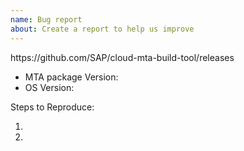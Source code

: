 ```yaml
---
name: Bug report
about: Create a report to help us improve
---
```


<!-- Please search existing issues to avoid creating duplicates. --> https://github.com/SAP/cloud-mta-build-tool/releases
<!-- Also please test using the latest version build to make sure your issue has not already been fixed: 

<!-- Use Help > Report Issue to prefill these. -->
- MTA package Version:
- OS Version:

Steps to Reproduce:

1.
2.

